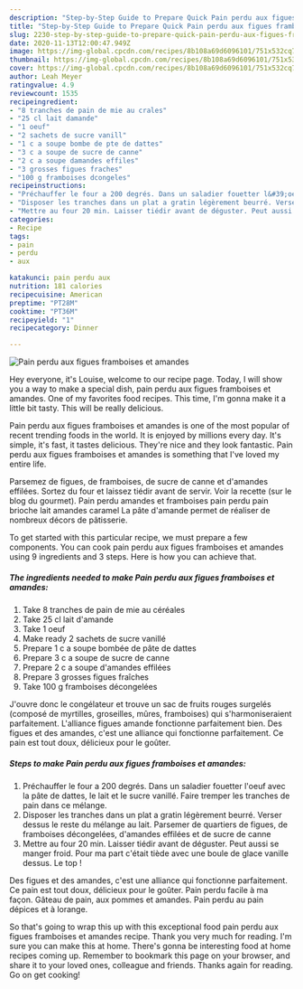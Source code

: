 ```yaml
---
description: "Step-by-Step Guide to Prepare Quick Pain perdu aux figues framboises et amandes"
title: "Step-by-Step Guide to Prepare Quick Pain perdu aux figues framboises et amandes"
slug: 2230-step-by-step-guide-to-prepare-quick-pain-perdu-aux-figues-framboises-et-amandes
date: 2020-11-13T12:00:47.949Z
image: https://img-global.cpcdn.com/recipes/8b108a69d6096101/751x532cq70/pain-perdu-aux-figues-framboises-et-amandes-photo-principale-de-la-recette.jpg
thumbnail: https://img-global.cpcdn.com/recipes/8b108a69d6096101/751x532cq70/pain-perdu-aux-figues-framboises-et-amandes-photo-principale-de-la-recette.jpg
cover: https://img-global.cpcdn.com/recipes/8b108a69d6096101/751x532cq70/pain-perdu-aux-figues-framboises-et-amandes-photo-principale-de-la-recette.jpg
author: Leah Meyer
ratingvalue: 4.9
reviewcount: 1535
recipeingredient:
- "8 tranches de pain de mie au crales"
- "25 cl lait damande"
- "1 oeuf"
- "2 sachets de sucre vanill"
- "1 c a soupe bombe de pte de dattes"
- "3 c a soupe de sucre de canne"
- "2 c a soupe damandes effiles"
- "3 grosses figues fraches"
- "100 g framboises dcongeles"
recipeinstructions:
- "Préchauffer le four a 200 degrés. Dans un saladier fouetter l&#39;oeuf avec la pâte de dattes, le lait et le sucre vanillé. Faire tremper les tranches de pain dans ce mélange."
- "Disposer les tranches dans un plat a gratin légèrement beurré. Verser dessus le reste du mélange au lait. Parsemer de quartiers de figues, de framboises décongelées, d&#39;amandes effilées et de sucre de canne"
- "Mettre au four 20 min. Laisser tiédir avant de déguster. Peut aussi se manger froid. Pour ma part c&#39;était tiède avec une boule de glace vanille dessus. Le top !"
categories:
- Recipe
tags:
- pain
- perdu
- aux

katakunci: pain perdu aux 
nutrition: 181 calories
recipecuisine: American
preptime: "PT28M"
cooktime: "PT36M"
recipeyield: "1"
recipecategory: Dinner

---
```



![Pain perdu aux figues framboises et amandes](https://img-global.cpcdn.com/recipes/8b108a69d6096101/751x532cq70/pain-perdu-aux-figues-framboises-et-amandes-photo-principale-de-la-recette.jpg)

Hey everyone, it's Louise, welcome to our recipe page. Today, I will show you a way to make a special dish, pain perdu aux figues framboises et amandes. One of my favorites food recipes. This time, I'm gonna make it a little bit tasty. This will be really delicious.

Pain perdu aux figues framboises et amandes is one of the most popular of recent trending foods in the world. It is enjoyed by millions every day. It's simple, it's fast, it tastes delicious. They're nice and they look fantastic. Pain perdu aux figues framboises et amandes is something that I've loved my entire life.

Parsemez de figues, de framboises, de sucre de canne et d&#39;amandes effilées. Sortez du four et laissez tiédir avant de servir. Voir la recette (sur le blog du gourmet). Pain perdu amandes et framboises pain perdu pain brioche lait amandes caramel La pâte d&#39;amande permet de réaliser de nombreux décors de pâtisserie.


To get started with this particular recipe, we must prepare a few components. You can cook pain perdu aux figues framboises et amandes using 9 ingredients and 3 steps. Here is how you can achieve that.

<!--inarticleads1-->

##### The ingredients needed to make Pain perdu aux figues framboises et amandes:

1. Take 8 tranches de pain de mie au céréales
1. Take 25 cl lait d&#39;amande
1. Take 1 oeuf
1. Make ready 2 sachets de sucre vanillé
1. Prepare 1 c a soupe bombée de pâte de dattes
1. Prepare 3 c a soupe de sucre de canne
1. Prepare 2 c a soupe d&#39;amandes effilées
1. Prepare 3 grosses figues fraîches
1. Take 100 g framboises décongelées


J&#39;ouvre donc le congélateur et trouve un sac de fruits rouges surgelés (composé de myrtilles, groseilles, mûres, framboises) qui s&#39;harmoniseraient parfaitement. L&#39;alliance figues amande fonctionne parfaitement bien. Des figues et des amandes, c&#39;est une alliance qui fonctionne parfaitement. Ce pain est tout doux, délicieux pour le goûter. 

<!--inarticleads2-->

##### Steps to make Pain perdu aux figues framboises et amandes:

1. Préchauffer le four a 200 degrés. Dans un saladier fouetter l&#39;oeuf avec la pâte de dattes, le lait et le sucre vanillé. Faire tremper les tranches de pain dans ce mélange.
1. Disposer les tranches dans un plat a gratin légèrement beurré. Verser dessus le reste du mélange au lait. Parsemer de quartiers de figues, de framboises décongelées, d&#39;amandes effilées et de sucre de canne
1. Mettre au four 20 min. Laisser tiédir avant de déguster. Peut aussi se manger froid. Pour ma part c&#39;était tiède avec une boule de glace vanille dessus. Le top !


Des figues et des amandes, c&#39;est une alliance qui fonctionne parfaitement. Ce pain est tout doux, délicieux pour le goûter. Pain perdu facile à ma façon. Gâteau de pain, aux pommes et amandes. Pain perdu au pain dépices et à lorange. 

So that's going to wrap this up with this exceptional food pain perdu aux figues framboises et amandes recipe. Thank you very much for reading. I'm sure you can make this at home. There's gonna be interesting food at home recipes coming up. Remember to bookmark this page on your browser, and share it to your loved ones, colleague and friends. Thanks again for reading. Go on get cooking!
